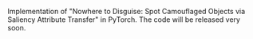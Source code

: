 Implementation of "Nowhere to Disguise: Spot Camouflaged Objects via Saliency Attribute Transfer" in PyTorch. The code will be released very soon.
